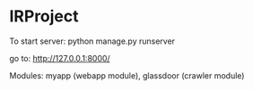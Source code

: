 # IRProject

To start server:
python manage.py runserver

go to: 
http://127.0.0.1:8000/

Modules:
myapp  (webapp module),
glassdoor  (crawler module)

